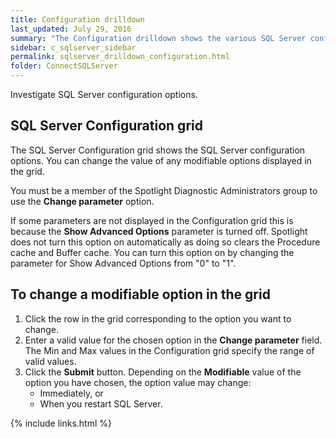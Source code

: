 ```yaml
---
title: Configuration drilldown
last_updated: July 29, 2016
summary: "The Configuration drilldown shows the various SQL Server configuration options, and allows you to make changes to most of these."
sidebar: c_sqlserver_sidebar
permalink: sqlserver_drilldown_configuration.html
folder: ConnectSQLServer
---
```



Investigate SQL Server configuration options.

## SQL Server Configuration grid

The SQL Server Configuration grid shows the SQL Server configuration options. You can change the value of any modifiable options displayed in the grid.

You must be a member of the Spotlight Diagnostic Administrators group to use the **Change parameter** option.

If some parameters are not displayed in the Configuration grid this is because the **Show Advanced Options** parameter is turned off. Spotlight does not turn this option on automatically as doing so clears the Procedure cache and Buffer cache. You can turn this option on by changing the parameter for Show Advanced Options from "0" to "1".

## To change a modifiable option in the grid

1. Click the row in the grid corresponding to the option you want to change.
2. Enter a valid value for the chosen option in the **Change parameter** field. The Min and Max values in the Configuration grid specify the range of valid values.
3. Click the **Submit** button. Depending on the **Modifiable** value of the option you have chosen, the option value may change:
    * Immediately, or
    * When you restart SQL Server.


{% include links.html %}
